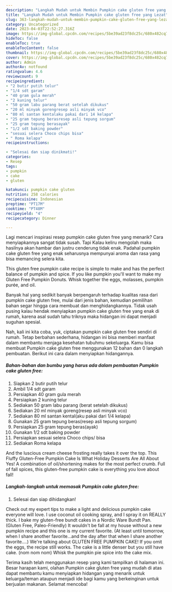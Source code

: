 ```yaml
---
description: "Langkah Mudah untuk Membin Pumpkin cake gluten free yang Lezat"
title: "Langkah Mudah untuk Membin Pumpkin cake gluten free yang Lezat"
slug: 363-langkah-mudah-untuk-membin-pumpkin-cake-gluten-free-yang-lezat
category: Uncategorized
date: 2023-04-03T22:52:27.316Z
image: https://img-global.cpcdn.com/recipes/5be39ad23f8dc25c/680x482cq70/pumpkin-cake-gluten-free-foto-resep-utama.jpg
hideToc: false
enableToc: true
enableTocContent: false
thumbnail: https://img-global.cpcdn.com/recipes/5be39ad23f8dc25c/680x482cq70/pumpkin-cake-gluten-free-foto-resep-utama.jpg
cover: https://img-global.cpcdn.com/recipes/5be39ad23f8dc25c/680x482cq70/pumpkin-cake-gluten-free-foto-resep-utama.jpg
author: Admin
authorAv: notfound
ratingvalue: 4.6
reviewcount: 9
recipeingredient:
- "2 butir putih telur"
- "1/4 sdt garam"
- "40 gram gula merah"
- "2 kuning telur"
- "50 gram labu parang berat setelah dikukus"
- "20 ml minyak gorengresep asli minyak vco"
- "80 ml santan kentalaku pakai dari 14 kelapa"
- "25 gram tepung berasresep asli tepung sorgum"
- "25 gram tepung berasayak"
- "1/2 sdt baking powder"
- "sesuai selera Choco chips bisa"
- " Roma kelapa"
recipeinstructions:

- "Selesai dan siap dinikmati!"
categories:
- Resep
tags:
- pumpkin
- cake
- gluten

katakunci: pumpkin cake gluten 
nutrition: 258 calories
recipecuisine: Indonesian
preptime: "PT17M"
cooktime: "PT48M"
recipeyield: "4"
recipecategory: Dinner

---
```



Lagi mencari inspirasi resep pumpkin cake gluten free yang menarik? Cara menyiapkannya sangat tidak susah. Tapi Kalau keliru mengolah maka hasilnya akan hambar dan justru cenderung tidak enak. Padahal pumpkin cake gluten free yang enak seharusnya mempunyai aroma dan rasa yang bisa memancing selera kita.


This gluten free pumpkin cake recipe is simple to make and has the perfect balance of pumpkin and spice. If you like pumpkin you&#39;ll want to make my Gluten Free Pumpkin Donuts. Whisk together the eggs, molasses, pumpkin purée, and oil.

Banyak hal yang sedikit banyak berpengaruh terhadap kualitas rasa dari pumpkin cake gluten free, mulai dari jenis bahan, kemudian pemilihan bahan segar hingga cara membuat dan menghidangkannya. Tidak usah pusing kalau hendak menyiapkan pumpkin cake gluten free yang enak di rumah, karena asal sudah tahu triknya maka hidangan ini dapat menjadi suguhan spesial.


Nah, kali ini kita coba, yuk, ciptakan pumpkin cake gluten free sendiri di rumah. Tetap berbahan sederhana, hidangan ini bisa memberi manfaat dalam membantu menjaga kesehatan tubuhmu sekeluarga. Kamu bisa membuat Pumpkin cake gluten free menggunakan 12 bahan dan 0 langkah pembuatan. Berikut ini cara dalam menyiapkan hidangannya.

<!--inarticleads1-->

##### Bahan-bahan dan bumbu yang harus ada dalam pembuatan Pumpkin cake gluten free:

1. Siapkan 2 butir putih telur
1. Ambil 1/4 sdt garam
1. Persiapkan 40 gram gula merah
1. Persiapkan 2 kuning telur
1. Sediakan 50 gram labu parang (berat setelah dikukus)
1. Sediakan 20 ml minyak goreng(resep asli minyak vco)
1. Sediakan 80 ml santan kental(aku pakai dari 1/4 kelapa)
1. Gunakan 25 gram tepung beras(resep asli tepung sorgum)
1. Persiapkan 25 gram tepung beras(ayak)
1. Gunakan 1/2 sdt baking powder
1. Persiapkan sesuai selera Choco chips/ bisa
1. Sediakan  Roma kelapa


And the luscious cream cheese frosting really takes it over the top. This Fluffy Gluten-Free Pumpkin Cake Is What Holiday Desserts Are All About Yes! A combination of oil/shortening makes for the most perfect crumb. Full of fall spices, this gluten-free pumpkin cake is everything you love about fall! 

<!--inarticleads2-->

##### Langkah-langkah untuk memasak Pumpkin cake gluten free:


1. Selesai dan siap dihidangkan!

Check out my expert tips to make a light and delicious pumpkin cake everyone will love. I use coconut oil cooking spray, and I spray it on REALLY thick. I bake my gluten-free bundt cakes in a Nordic Ware Bundt Pan. (Gluten Free, Paleo-Friendly) It wouldn&#39;t be fall at my house without a new pumpkin recipe and this one is my current favorite. (At least until tomorrow, when I share another favorite…and the day after that when I share another favorite….) We&#39;re talking about GLUTEN FREE PUMPKIN CAKE! If you omit the eggs, the recipe still works. The cake is a little denser but you still have cake. (nom nom nom) Whisk the pumpkin pie spice into the cake mix. 

Terima kasih telah menggunakan resep yang kami tampilkan di halaman ini. Besar harapan kami, olahan Pumpkin cake gluten free yang mudah di atas dapat membantu kamu menyiapkan hidangan yang menarik untuk keluarga/teman ataupun menjadi ide bagi kamu yang berkeinginan untuk berjualan makanan. Selamat mencoba!
